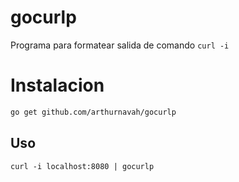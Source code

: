 # gocurlp
Programa para formatear salida de comando `curl -i`

# Instalacion
```sh
go get github.com/arthurnavah/gocurlp
```

## Uso
`curl -i localhost:8080 | gocurlp`
